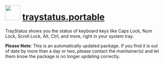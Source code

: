 ﻿# <img src="https://rawcdn.githack.com/virtualex-itv/chocolatey-packages/30ad93c0ae8f036a00bfbdffbd16b8aa2ddd9c49/icons/traystatus.png" width="48" height="48"/> [traystatus.portable](https://chocolatey.org/packages/traystatus.portable)

TrayStatus shows you the status of keyboard keys like Caps Lock, Num Lock, Scroll Lock, Alt, Ctrl, and more, right in your system tray.

**Please Note**: This is an automatically updated package. If you find it is
out of date by more than a day or two, please contact the maintainer(s) and
let them know the package is no longer updating correctly.
